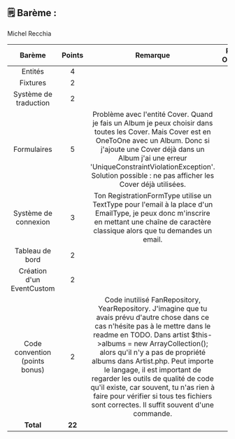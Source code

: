 ## 🗒️ Barème :

Michel Recchia

| **Barème**                           | **Points**| **Remarque**                               |**Points Obtenus**|
| :-----------------------------------:| :-------: | :-------------------------------------:    |:-:|
| Entités                              |     4     |                                            | 4 |
| Fixtures                             |     2     |                                            | 2 |
| Système de traduction                |     2     |                                            | 2 |
| Formulaires                          |     5     | Problème avec l'entité Cover. Quand je fais un Album je peux choisir dans toutes les Cover. Mais Cover est en OneToOne avec un Album. Donc si j'ajoute une Cover déjà dans un Album j'ai une erreur 'UniqueConstraintViolationException'. Solution possible : ne pas afficher les Cover déjà utilisées.    | 4 |
| Système de connexion                 |     3     |  Ton RegistrationFormType utilise un TextType pour l'email à la place d'un EmailType, je peux donc m'inscrire en mettant une chaîne de caractère classique alors que tu demandes un email. | 2 |
| Tableau de bord                      |     2     |                                            | 2 |
| Création d'un EventCustom            |     2     |                                            | 2 |
| Code convention (points bonus)       |     2     | Code inutilisé FanRepository, YearRepository. J'imagine que tu avais prévu d'autre chose dans ce cas n'hésite pas à le mettre dans le readme en TODO. Dans artist $this->albums = new ArrayCollection(); alors qu'il n'y a pas de propriété albums dans Artist.php. Peut importe le langage, il est important de regarder les outils de qualité de code qu'il existe, car souvent, tu n'as rien à faire pour vérifier si tous tes fichiers sont correctes. Il suffit souvent d'une commande.| 1 |
| **Total**                            |   **22**  |                                            | 19 |